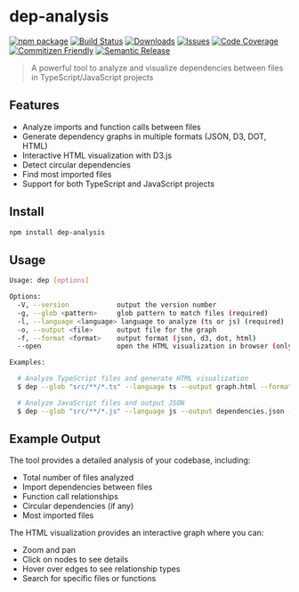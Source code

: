 # dep-analysis

[![npm package][npm-img]][npm-url]
[![Build Status][build-img]][build-url]
[![Downloads][downloads-img]][downloads-url]
[![Issues][issues-img]][issues-url]
[![Code Coverage][codecov-img]][codecov-url]
[![Commitizen Friendly][commitizen-img]][commitizen-url]
[![Semantic Release][semantic-release-img]][semantic-release-url]

> A powerful tool to analyze and visualize dependencies between files in TypeScript/JavaScript projects

## Features

- Analyze imports and function calls between files
- Generate dependency graphs in multiple formats (JSON, D3, DOT, HTML)
- Interactive HTML visualization with D3.js
- Detect circular dependencies
- Find most imported files
- Support for both TypeScript and JavaScript projects

## Install

```bash
npm install dep-analysis
```

## Usage

```bash
Usage: dep [options]

Options:
  -V, --version            output the version number
  -g, --glob <pattern>     glob pattern to match files (required)
  -l, --language <language> language to analyze (ts or js) (required)
  -o, --output <file>      output file for the graph
  -f, --format <format>    output format (json, d3, dot, html)
  --open                   open the HTML visualization in browser (only works with html format)

Examples:

  # Analyze TypeScript files and generate HTML visualization
  $ dep --glob "src/**/*.ts" --language ts --output graph.html --format html --open

  # Analyze JavaScript files and output JSON
  $ dep --glob "src/**/*.js" --language js --output dependencies.json --format json
```

## Example Output

The tool provides a detailed analysis of your codebase, including:

- Total number of files analyzed
- Import dependencies between files
- Function call relationships
- Circular dependencies (if any)
- Most imported files

The HTML visualization provides an interactive graph where you can:
- Zoom and pan
- Click on nodes to see details
- Hover over edges to see relationship types
- Search for specific files or functions

[build-img]:https://github.com/bezalel6/dep-analysis/actions/workflows/release.yml/badge.svg
[build-url]:https://github.com/bezalel6/dep-analysis/actions/workflows/release.yml
[downloads-img]:https://img.shields.io/npm/dt/dep-analysis
[downloads-url]:https://www.npmtrends.com/dep-analysis
[npm-img]:https://img.shields.io/npm/v/dep-analysis
[npm-url]:https://www.npmjs.com/package/dep-analysis
[issues-img]:https://img.shields.io/github/issues/bezalel6/dep-analysis
[issues-url]:https://github.com/bezalel6/dep-analysis/issues
[codecov-img]:https://codecov.io/gh/bezalel6/dep-analysis/branch/main/graph/badge.svg
[codecov-url]:https://codecov.io/gh/bezalel6/dep-analysis
[semantic-release-img]:https://img.shields.io/badge/%20%20%F0%9F%93%A6%F0%9F%9A%80-semantic--release-e10079.svg
[semantic-release-url]:https://github.com/semantic-release/semantic-release
[commitizen-img]:https://img.shields.io/badge/commitizen-friendly-brightgreen.svg
[commitizen-url]:http://commitizen.github.io/cz-cli/
